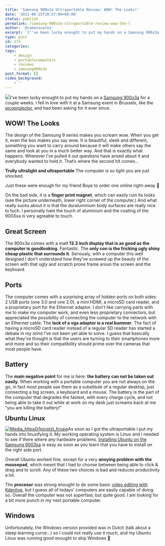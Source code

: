 ```yaml
---
title: 'Samsung 900x3a Ultraportable Review: WOW! The Looks!'
date: '2011-06-25T10:57:00+00:00'
status: publish
permalink: /samsung-900x3a-ultraportable-review-wow-the-l
author: '@ramonsuarez'
excerpt: 'I''ve been lucky enought to put my hands on a Samsung 900x3a for a couple weeks. I fell in love with it at a Samsung event in Brussels, like the picoprojector, and had been asking for it ever since. WOW! The Looks The design of the Samsung 9 series...'
type: post
id: 173
categories:
tags:
    - design
    - portablecomputers
    - reviews
    - samsung900x3a
post_format: []
video_background:
    - ''
---
```

![](/uploads/2013/02/media_https0i1picplzt_aioil-scaled500.jpg)I’ve been lucky enought to put my hands on a [Samsung 900x3a](http://www.samsung.com/be_fr/consumer/pc-peripherals-printer/note-pc/thin-light/NP900X3A-A01BE/index.idx?pagetype=prd_detail&returnurl= "Samsung ultraportable 9 series") for a couple weeks. I fell in love with it at a Samsung event in Brussels, like the[ picoprojector](http://ramonsuarez.com/samsung-pico-projector-a-step-in-the-right-di "Samsung picoprojector review"), and had been asking for it ever since.

WOW! The Looks
--------------

The design of the Samsung 9 series makes you scream wow. When you get it, even the box makes you say wow. It is beautiful, sleek and different, something you want to carry around because it will make others say the same and look at you in a much better way. And that is exactly what happens. Wherever I’ve pulled it out questions have arised about it and everybody wanted to hold it. That’s where the second hit comes…

**Trully ultralight and ultraportable** The computer is so light you are just shocked.

Just these were enough for my friend Boye to order one online right-away 🙂

On the bad side, it is a **finger print magnet**, which can easily ruin its looks (see the picture underneath, lower right corner of the computer.) And what really sucks about it is that the duraluminium body surfaces are really nice to tuch. I personally hate the touch of aluminium and the coating of the 9003xa is very agreable to touch.

Great Screen
------------

The 900x3a comes with a matt **13.3 inch display that is as good as the computer is goodlooking**. Fantastic. The **only con is the fricking ugly shiny cheap plastic that surrounds it**. Seriously, with a computer this well designed I don’t understand how they’ve screwed up the beauty of the screen with that ugly and scratch prone frame aroun the screen and the keyboard.

Ports
-----

The computer comes with a surprising array of hidden ports on both sides: 2 USB ports (one 3.0 and one 2.0), a mini HDMI, a microSD card reader, and a proprietary port for the Ethernet adaptor. I don’t like carrying parts with me to make my computer work, and even less proprietary connectors, but appreciated the possibility of connecting the computer to the network with an Ethernet cable. The **lack of a vga adaptor is a real bummer**. The fact of having a microSD card reader instead of a regular SD reader has started a debate in my mind I’ve not been yet able to solve. I guess that basically what they’ve thought is that the users are turning to their smartphones more and more and so their compatibility should prime over the cameras that most people have.

Battery
-------

The **main negative point** for me is here: **the battery can not be taken out easily**. When working with a portable computer you are not always on the go, in fact most people use them as a substitute of a regular desktop, just connecting a big screen, a keyboard and a mouse. The battery is the part of the computer that degrades the fastest, with every charge cycle, and not being able to take it out while at work on my desk just screams back at me “you are killing the battery!”

<span style="font-size: 20px; font-weight: bold;">Ubuntu Linux</span>

[![Media_https0i1picplzt_fcxaw](http://getfile1.posterous.com/getfile/files.posterous.com/ramonsuarez/jznazuhnFoalxBGzJyHcxgjbdcxnupffuiCjFHyeBHlGjEkqAmsdmzmtombn/media_https0i1picplzt_fCxaw.jpg.scaled500.jpg)](http://getfile7.posterous.com/getfile/files.posterous.com/ramonsuarez/jznazuhnFoalxBGzJyHcxgjbdcxnupffuiCjFHyeBHlGjEkqAmsdmzmtombn/media_https0i1picplzt_fCxaw.jpg.scaled1000.jpg)As soon as I got the ultraportable I put my hands into linuxifying it. My working operating system is Linux and I needed to see if there where any hardware problems. [Installing Ubuntu on the Samsung 9003xa](http://ramonsuarez.com/how-to-install-ubuntu-in-a-samsung-900x3a-ult "Ubuntu Install Samsung 900x3a") is easy as soon as you learn that you have to install on the right side port.

Overall Ubuntu worked fine, except for a very **anoying problem with the mousepad**, which meant that I had to choose between being able to click & drag and to scroll. Any of these two choices is bad and reduces productivity a lot.

The **procesor** was strong enought to do some basic [video editing with Kdenlive](http://www.kdenlive.org/ "Kdenlive is the best Linux video editor"), but I guess all of todays’ computers are easily capable of doing so. Overall the computer was not superfast, but quite good. I am looking for a bit more punch in my next portable computer.

Windows
-------

Unfortunately, the Windows version provided was in Dutch (talk about a steep learning curve…) so I could not really use it much, and my Ubuntu Linux was running good enought to skip Windows 🙂